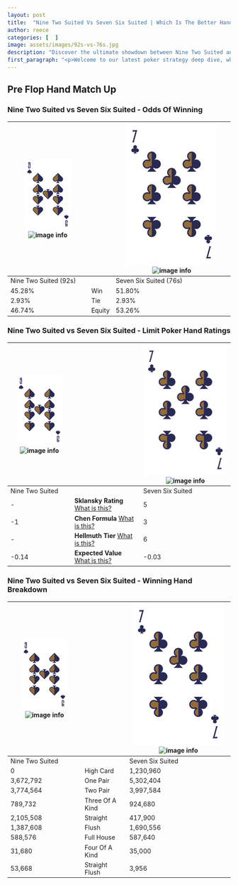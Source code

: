 ```yaml
---
layout: post
title:  "Nine Two Suited Vs Seven Six Suited | Which Is The Better Hand In Poker? A Complete Guide"
author: reece
categories: [  ]
image: assets/images/92s-vs-76s.jpg
description: "Discover the ultimate showdown between Nine Two Suited and Seven Six Suited in poker! Uncover the odds, strategies, and scenarios where one hand triumphs over the other. Get ready to up your poker game with this thrilling analysis."
first_paragraph: "<p>Welcome to our latest poker strategy deep dive, where we're pitting two distinct hands against each other in a high-stakes showdown: Nine Two Suited vs Seven Six Suited.</p><p>In the dynamic world of poker, every decision counts, and knowing which hand holds the upper hand is key to your success at the table.</p><p>In this article, we'll dissect these two hands, explore the scenarios where one dominates the other, and equip you with the knowledge to make strategic choices that can tip the odds in your favor.</p><p>Get ready to unravel the intriguing dynamics of these poker hands and elevate your game to new heights.</p>"
---
```




[comment]: # (sp0)

## Pre Flop Hand Match Up

<div class="table hand-ratings" markdown="1"> 



### Nine Two Suited vs Seven Six Suited - Odds Of Winning


    
| ![image info](assets/images/hand1/9.png) ![image info](assets/images/hand1/2s.png) |  | ![image info](assets/images/hand2/7.png) ![image info](assets/images/hand2/6s.png) |
| -------- | -------- | -------- |
| Nine Two Suited (92s) |  | Seven Six Suited (76s) |
| 45.28% | Win | 51.80% |
| 2.93% | Tie | 2.93% |
| 46.74% | Equity | 53.26% |




[comment]: # (sp1)



### Nine Two Suited vs Seven Six Suited - Limit Poker Hand Ratings


    
| ![image info](assets/images/hand1/9.png) ![image info](assets/images/hand1/2s.png) |  | ![image info](assets/images/hand2/7.png) ![image info](assets/images/hand2/6s.png) |
| -------- | -------- | -------- |
| Nine Two Suited |  | Seven Six Suited |
| - | **Sklansky Rating** [What is this?](/sklansky-rating-explained) | 5 |
| -1 | **Chen Formula** [What is this?](/chen-formula-explained) | 3 |
| - | **Hellmuth Tier** [What is this?](/Hellmuth-tier-explained) | 6 |
| -0.14 | **Expected Value** [What is this?](/expected-value-explained) | -0.03 |




[comment]: # (sp2)



### Nine Two Suited vs Seven Six Suited - Winning Hand Breakdown


    
| ![image info](assets/images/hand1/9.png) ![image info](assets/images/hand1/2s.png) |  | ![image info](assets/images/hand2/7.png) ![image info](assets/images/hand2/6s.png) |
| -------- | -------- | -------- |
| Nine Two Suited |  | Seven Six Suited |
| 0 | High Card | 1,230,960 |
| 3,672,792 | One Pair | 5,302,404 |
| 3,774,564 | Two Pair | 3,997,584 |
| 789,732 | Three Of A Kind | 924,680 |
| 2,105,508 | Straight | 417,900 |
| 1,387,608 | Flush | 1,690,556 |
| 588,576 | Full House | 587,640 |
| 31,680 | Four Of A Kind | 35,000 |
| 53,668 | Straight Flush | 3,956 |




[comment]: # (sp3)



</div>

[comment]: # (sp4)



[comment]: # (sp5)

